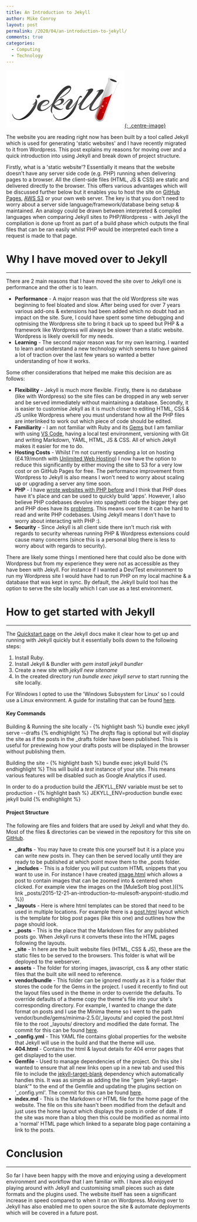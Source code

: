 ```yaml
---
title: An Introduction to Jekyll
author: Mike Conroy
layout: post
permalink: /2020/04/an-introduction-to-jekyll/
comments: true
categories:
  - Computing
  - Technology
---
```


[![Jekyll Logo](/assets/images/Jekyll/jekyll.webp){: .centre-image}](https://jekyllrb.com/)

The website you are reading right now has been built by a tool called Jekyll which is used for generating 'static websites' and I have recently migrated to it from Wordpress. This post explains my reasons for moving over and a quick introduction into using Jekyll and break down of project structure.

Firstly, what is a 'static website'? Essentially it means that the website doesn't have any server side code (e.g. PHP) running when delivering pages to a browser. All the client-side files (HTML, JS & CSS) are static and delivered directly to the browser. This offers various advantages which will be discussed further below but it enables you to host the site on [GitHub Pages](https://pages.github.com/), [AWS S3](https://aws.amazon.com/s3/) or your own web server. The key is that you don't need to worry about a server side language/framework/database being setup & maintained. An analogy could be drawn between interpreted & compiled languages when comparing Jekyll sites to PHP/Wordpress - with Jekyll the compilation is done up front as part of a build phase which outputs the final files that can be ran easily whilst PHP would be interpreted each time a request is made to that page.

# Why I have moved over to Jekyll
***

There are 2 main reasons that I have moved the site over to Jekyll one is performance and the other is to learn.
* **Performance** - A major reason was that the old Wordpress site was beginning to feel bloated and slow. After being used for over 7 years various add-ons & extensions had been added which no doubt had an impact on the site. Sure, I could have spent some time debugging and optmising the Wordpress site to bring it back up to speed but PHP & a framework like Wordpress will always be slower than a static website. Wordpress is likely overkill for my needs.
* **Learning** - The second major reason was for my own learning. I wanted to learn and understand a new technology which seems to have gained a lot of traction over the last few years so wanted a better understanding of how it works.

Some other considerations that helped me make this decision are as follows:
* **Flexibility** - Jekyll is much more flexible. Firstly, there is no database (like with Wordpress) so the site files can be dropped in any web server and be served immediately without maintaining a database. Secondly, it is easier to customise Jekyll as it is much closer to editing HTML, CSS & JS unlike Wordpress where you must understand how all the PHP files are interlinked to work out which piece of code should be edited.
* **Familiarity** - I am not familiar with Ruby and its [Gems](https://rubygems.org/) but I am familiar with using [VS Code](https://code.visualstudio.com/), having a local test environment, versioning with Git and writing Markdown, YAML, HTML, JS & CSS. All of which Jekyll makes it easier for me to do.
* **Hosting Costs** - Whilst I'm not currently spending a lot on hosting (£4.19/month with [Unlimited Web Hosting](https://www.unlimitedwebhosting.co.uk/)) I now have the option to reduce this significantly by either moving the site to S3 for a very low cost or on GitHub Pages for free. The performance improvement from Wordpress to Jekyll is also means I  won't need to worry about scaling up or upgrading a server any time soon.
* **PHP** - I have [wrote websites with PHP before](https://github.com/mikecon94/AstonBookStore) and I think that PHP does have it's place and can be used to quickly build 'apps'. However, I also believe PHP codebases devolve into spaghetti code the bigger they get and PHP does have its [problems](https://www.google.com/search?q=php+problems). This means over time it can be hard to read and write PHP codebases. Using Jekyll means I don't have to worry about interacting with PHP :).
* **Security** - Since Jekyll is all client side there isn't much risk with regards to security whereas running PHP & Wordpress extensions could cause many concerns (since this is a personal blog there is less to worry about with regards to security).

There are likely some things I mentioned here that could also be done with Wordpress but from my experience they were not as accessible as they have been with Jekyll. For instance if I wanted a Dev/Test environment to run my Wordpress site I would have had to run PHP on my local machine & a database that was kept in sync. By default, the Jekyll build tool has the option to serve the site locally which I can use as a test environment.

# How to get started with Jekyll
***
The [Quickstart page](https://jekyllrb.com/docs/) on the Jekyll docs make it clear how to get up and running with Jekyll quickly but it essentially boils down to the following steps:
1. Install Ruby.
2. Install Jekyll & Bundler with *gem install jekyll bundler*
3. Create a new site with *jekyll new sitename*
4. In the created directory run *bundle exec jekyll serve* to start running the site locally.

For Windows I opted to use the 'Windows Subsystem for Linux' so I could use a Linux environment. A guide for installing that can be found [here](https://docs.microsoft.com/en-us/windows/wsl/install-win10).

#### Key Commands

Building & Running the site locally -
{% highlight bash %}
bundle exec  jekyll serve --drafts
{% endhighlight %}
The *drafts* flag is optional but will display the site as if the posts in the _drafts folder have been published. This is useful for previewing how your drafts posts will be displayed in the browser without publishing them.

Building the site -
{% highlight bash %}
bundle exec jekyll build
{% endhighlight %}
This will build a *test* instance of your site. This means various features will be disabled such as Google Analytics if used.

In order to do a production build the JEKYLL_ENV variable must be set to production - 
{% highlight bash %}
JEKYLL_ENV=production bundle exec jekyll build
{% endhighlight %}

#### Project Structure

The following are files and folders that are used by Jekyll and what they do. Most of the files & directories can be viewed in the repository for this site on [GitHub](https://github.com/mikecon94/mikeconroy.com).
* **_drafts** - You may have to create this one yourself but it is a place you can write new posts in. They can then be served locally until they are ready to be published at which point move them to the _posts folder.
* **_includes** - This is a folder you will put custom HTML snippets that you want to use in. For instance I have created [image.html](https://github.com/mikecon94/mikeconroy.com/blob/master/_includes/image.html) which allows a post to contain images that can be zoomed into & centered when clicked. For example view the images on the [MuleSoft blog post.]({% link _posts/2015-12-21-an-introduction-to-mulesoft-anypoint-studio.md %})
* **_layouts** - Here is where html templates can be stored that need to be used in multiple locations. For example there is a [post.html](https://github.com/mikecon94/mikeconroy.com/blob/master/_layouts/post.html) layout which is the template for blog post pages (like this one) and outlines how the page should look.
* **_posts** - This is the place that the Markdown files for any published posts go. When Jekyll runs it converts these into the HTML pages following the layouts.
* **_site** - In here are the built website files (HTML, CSS & JS), these are the static files to be served to the browsers. This folder is what will be deployed to the webserver.
* **assets** - The folder for storing images, javascript, css & any other static files that the built site will need to reference.
* **vendor/bundle** - This folder can be ignored mostly as it is a folder that stores the code for the Gems in the project. I used it recently to find out the layout files used in the theme in order to override the defaults. To override defaults of a theme copy the theme's file into your site's corresponding directory. For example, I wanted to change the date format on posts and I use the Minima theme so I went to the path vendor/bundle/gems/minima-2.5.0/_layouts/ and copied the post.html file to the root _layouts/ directory and modified the date format. The commit for this can be found [here](https://github.com/mikecon94/mikeconroy.com/commit/f0a36827137bb627febc8fa4eb33d280a9232334).
* **_config.yml** - This YAML file contains global properties for the website that Jekyll will use in the build and that the theme will use.
* **404.html** - Contains the html & layout details for 404 error pages that get displayed to the user.
* **Gemfile** - Used to manage dependencies of the project. On this site I wanted to ensure that all new links open up in a new tab and used this file to include the [jekyll-target-blank](https://github.com/keithmifsud/jekyll-target-blank) dependency which automatically handles this. It was as simple as adding the line "gem 'jekyll-target-blank'" to the end of the Gemfile and updating the plugins section on '_config.yml'. The commit for this can be found [here](https://github.com/mikecon94/mikeconroy.com/commit/cd839e6ac39168c049b17ffd66581e936babd453).
* **index.md** - This is the Markdown or HTML file for the home page of the website. The file on this site hasn't been modified from the default and just uses the home layout which displays the posts in order of date. If the site was more than a blog then this could be modified as normal into a 'normal' HTML page which linked to a separate blog page containing a link to the posts.

# Conclusion
***
So far I have been happy with the move and enjoying using a development environment and workflow that I am familiar with. I have also enjoyed playing around with Jekyll and customising small pieces such as date formats and the plugins used. The website itself has seen a significant increase in speed compared to when it ran on Wordpress. Moving over to Jekyll has also enabled me to open source the site & automate deployments which will be covered in a future post.
